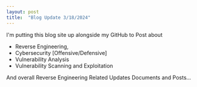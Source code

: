 ```yaml
---
layout: post
title:  "Blog Update 3/18/2024"
---
```


I'm putting this blog site up alongside my GitHub to Post about
- Reverse Engineering,
- Cybersecurity [Offensive/Defensive]
- Vulnerability Analysis
- Vulnerability Scanning and Exploitation

And overall Reverse Engineering Related Updates Documents and Posts...
